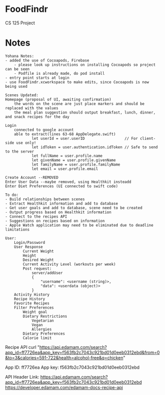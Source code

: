 # FoodFindr
CS 125 Project

# Notes
```
Yohana Notes:
- added the use of Cocoapods, Firebase
	- please look up instructions on installing Cocoapods so project can be seen
	- Podfile is already made, do pod install
- entry point starts at login
- use FoodFindr.xcworkspace to make edits, since Cocoapods is now being used

Scenes Updated:
Homepage (proposal of UI, awaiting confirmation)
	the words on the scene are just place markers and should be replaced with the values
	the meal plan suggestion should output breakfast, lunch, dinner, and snack recipes for the day

Login
	connected to google account
	able to extract(lines 63-68 AppDelegate.swift)
            let userId = user.userID                  // For client-side use only!
            let idToken = user.authentication.idToken // Safe to send to the server
            let fullName = user.profile.name
            let givenName = user.profile.givenName
            let familyName = user.profile.familyName
            let email = user.profile.email
	
Create Account --REMOVED 
Enter User Data --maybe removed, using Healthkit insteadd
Enter Diet Preferences (UI connected to swift code)

To do:
- Build relationships between scenes
- Extract Healthkit information and add to database
- Get user goals and add to database, scene need to be created
- Output progress based on Healthkit information
- Connect to the recipes API
- Suggestions on recipes based on information
- Apple Watch application may need to be eliminated due to deadline limitations

```

```
User:
	Login/Password
	User Response
		Current Weight
		Height
		Desired Weight
		Current Activity Level (workouts per week)
		Post request:
			server/addUser
			{
				"username": <username (string)>,
				"data": <userdata (object)>
			}
	Activity History
	Recipe History
	Favorite Recipes
	Filter Preferences
		Weight goal
		Dietary Restrictions
			Vegetarian
			Vegan
			Allergies
		Dietary Preferences
		Calorie limit
```
Recipe API
curl "https://api.edamam.com/search?app_id=ff7726ea&app_key=f563fb2c7043c921bd01d0eeb0312ebd&from=0&to=3&calories=591-722&health=alcohol-free&q=chicken"

App ID: ff7726ea
App key: f563fb2c7043c921bd01d0eeb0312ebd

API Header Link:
https://api.edamam.com/search?app_id=ff7726ea&app_key=f563fb2c7043c921bd01d0eeb0312ebd
https://developer.edamam.com/edamam-docs-recipe-api

